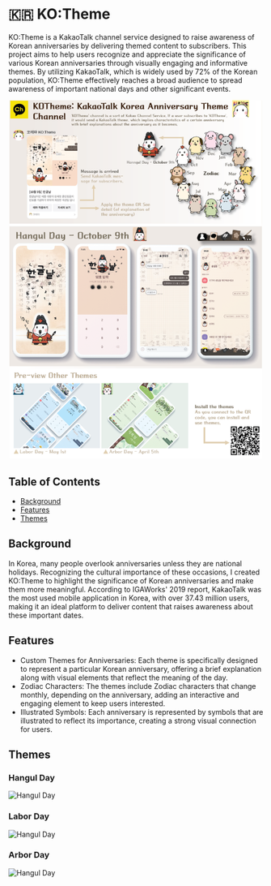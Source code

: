 # 🇰🇷 KO:Theme

KO:Theme is a KakaoTalk channel service designed to raise awareness of Korean anniversaries by delivering themed content to subscribers. This project aims to help users recognize and appreciate the significance of various Korean anniversaries through visually engaging and informative themes. By utilizing KakaoTalk, which is widely used by 72% of the Korean population, KO:Theme effectively reaches a broad audience to spread awareness of important national days and other significant events.

<p align="center"><img src="https://github.com/yerin16/ko-theme/blob/master/images/kotheme-panel.png?raw=true" alt="KO:Theme Panel" width="500"/></p>

## Table of Contents

- [Background](#background)
- [Features](#features)
- [Themes](#themes)


## Background

In Korea, many people overlook anniversaries unless they are national holidays. Recognizing the cultural importance of these occasions, I created KO:Theme to highlight the significance of Korean anniversaries and make them more meaningful. According to IGAWorks' 2019 report, KakaoTalk was the most used mobile application in Korea, with over 37.43 million users, making it an ideal platform to deliver content that raises awareness about these important dates.

## Features

- Custom Themes for Anniversaries: Each theme is specifically designed to represent a particular Korean anniversary, offering a brief explanation along with visual elements that reflect the meaning of the day.
- Zodiac Characters: The themes include Zodiac characters that change monthly, depending on the anniversary, adding an interactive and engaging element to keep users interested.
- Illustrated Symbols: Each anniversary is represented by symbols that are illustrated to reflect its importance, creating a strong visual connection for users.

## Themes

### Hangul Day

![Hangul Day](https://github.com/yerin16/ko-theme/blob/master/images/subpanel-hangul.png?raw=true)

### Labor Day

![Hangul Day](https://github.com/yerin16/ko-theme/blob/master/images/subpanel-labor.png?raw=true)

### Arbor Day

![Hangul Day](https://github.com/yerin16/ko-theme/blob/master/images/subpanel-arbor.png?raw=true)
